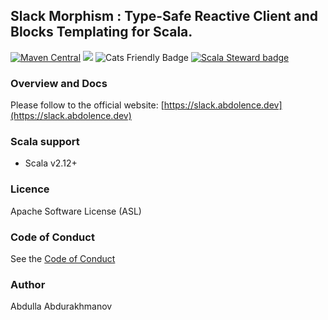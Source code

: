 ## Slack Morphism : Type-Safe Reactive Client and Blocks Templating for Scala.
[![Maven Central](https://maven-badges.herokuapp.com/maven-central/org.latestbit/slack-morphism-client_2.13/badge.svg)](https://maven-badges.herokuapp.com/maven-central/org.latestbit/slack-morphism-client_2.13/)
![](https://github.com/abdolence/slack-morphism/workflows/tests%20and%20formatting/badge.svg)
![Cats Friendly Badge](https://typelevel.org/cats/img/cats-badge-tiny.png)
[![Scala Steward badge](https://img.shields.io/badge/Scala_Steward-helping-blue.svg?style=flat&logo=data:image/png;base64,iVBORw0KGgoAAAANSUhEUgAAAA4AAAAQCAMAAAARSr4IAAAAVFBMVEUAAACHjojlOy5NWlrKzcYRKjGFjIbp293YycuLa3pYY2LSqql4f3pCUFTgSjNodYRmcXUsPD/NTTbjRS+2jomhgnzNc223cGvZS0HaSD0XLjbaSjElhIr+AAAAAXRSTlMAQObYZgAAAHlJREFUCNdNyosOwyAIhWHAQS1Vt7a77/3fcxxdmv0xwmckutAR1nkm4ggbyEcg/wWmlGLDAA3oL50xi6fk5ffZ3E2E3QfZDCcCN2YtbEWZt+Drc6u6rlqv7Uk0LdKqqr5rk2UCRXOk0vmQKGfc94nOJyQjouF9H/wCc9gECEYfONoAAAAASUVORK5CYII=)](https://scala-steward.org) 

### Overview and Docs
Please follow to the official website: [https://slack.abdolence.dev](https://slack.abdolence.dev)

### Scala support
- Scala v2.12+

### Licence
Apache Software License (ASL)

### Code of Conduct
See the [Code of Conduct](CODE_OF_CONDUCT.md)

### Author
Abdulla Abdurakhmanov
